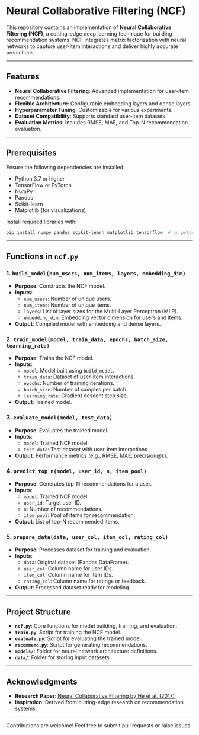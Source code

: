 
# Neural Collaborative Filtering (NCF)

This repository contains an implementation of **Neural Collaborative Filtering (NCF)**, a cutting-edge deep learning technique for building recommendation systems. NCF integrates matrix factorization with neural networks to capture user-item interactions and deliver highly accurate predictions.

---

## Features

- **Neural Collaborative Filtering**: Advanced implementation for user-item recommendations.
- **Flexible Architecture**: Configurable embedding layers and dense layers.
- **Hyperparameter Tuning**: Customizable for various experiments.
- **Dataset Compatibility**: Supports standard user-item datasets.
- **Evaluation Metrics**: Includes RMSE, MAE, and Top-N recommendation evaluation.

---

## Prerequisites

Ensure the following dependencies are installed:

- Python 3.7 or higher
- TensorFlow or PyTorch
- NumPy
- Pandas
- Scikit-learn
- Matplotlib (for visualizations)

Install required libraries with:
```bash
pip install numpy pandas scikit-learn matplotlib tensorflow  # or pytorch
```

---

## Functions in `ncf.py`

### 1. `build_model(num_users, num_items, layers, embedding_dim)`
- **Purpose**: Constructs the NCF model.
- **Inputs**:
  - `num_users`: Number of unique users.
  - `num_items`: Number of unique items.
  - `layers`: List of layer sizes for the Multi-Layer Perceptron (MLP).
  - `embedding_dim`: Embedding vector dimension for users and items.
- **Output**: Compiled model with embedding and dense layers.

### 2. `train_model(model, train_data, epochs, batch_size, learning_rate)`
- **Purpose**: Trains the NCF model.
- **Inputs**:
  - `model`: Model built using `build_model`.
  - `train_data`: Dataset of user-item interactions.
  - `epochs`: Number of training iterations.
  - `batch_size`: Number of samples per batch.
  - `learning_rate`: Gradient descent step size.
- **Output**: Trained model.

### 3. `evaluate_model(model, test_data)`
- **Purpose**: Evaluates the trained model.
- **Inputs**:
  - `model`: Trained NCF model.
  - `test_data`: Test dataset with user-item interactions.
- **Output**: Performance metrics (e.g., RMSE, MAE, precision@k).

### 4. `predict_top_n(model, user_id, n, item_pool)`
- **Purpose**: Generates top-N recommendations for a user.
- **Inputs**:
  - `model`: Trained NCF model.
  - `user_id`: Target user ID.
  - `n`: Number of recommendations.
  - `item_pool`: Pool of items for recommendation.
- **Output**: List of top-N recommended items.

### 5. `prepare_data(data, user_col, item_col, rating_col)`
- **Purpose**: Processes dataset for training and evaluation.
- **Inputs**:
  - `data`: Original dataset (Pandas DataFrame).
  - `user_col`: Column name for user IDs.
  - `item_col`: Column name for item IDs.
  - `rating_col`: Column name for ratings or feedback.
- **Output**: Processed dataset ready for modeling.

---

## Project Structure

- **`ncf.py`**: Core functions for model building, training, and evaluation.
- **`train.py`**: Script for training the NCF model.
- **`evaluate.py`**: Script for evaluating the trained model.
- **`recommend.py`**: Script for generating recommendations.
- **`models/`**: Folder for neural network architecture definitions.
- **`data/`**: Folder for storing input datasets.

---

## Acknowledgments

- **Research Paper**: [Neural Collaborative Filtering by He et al. (2017)](https://arxiv.org/abs/1708.05031)
- **Inspiration**: Derived from cutting-edge research on recommendation systems.

---

Contributions are welcome! Feel free to submit pull requests or raise issues.
